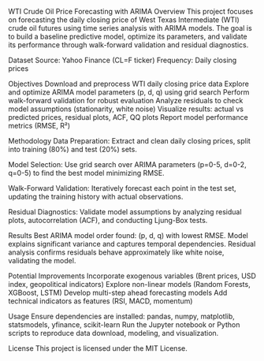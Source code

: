 WTI Crude Oil Price Forecasting with ARIMA
Overview
This project focuses on forecasting the daily closing price of West Texas Intermediate (WTI) crude oil futures using time series analysis with ARIMA models. The goal is to build a baseline predictive model, optimize its parameters, and validate its performance through walk-forward validation and residual diagnostics.

Dataset
Source: Yahoo Finance (CL=F ticker)
Frequency: Daily closing prices

Objectives
Download and preprocess WTI daily closing price data
Explore and optimize ARIMA model parameters (p, d, q) using grid search
Perform walk-forward validation for robust evaluation
Analyze residuals to check model assumptions (stationarity, white noise)
Visualize results: actual vs predicted prices, residual plots, ACF, QQ plots
Report model performance metrics (RMSE, R²)

Methodology
Data Preparation:
Extract and clean daily closing prices, split into training (80%) and test (20%) sets.

Model Selection:
Use grid search over ARIMA parameters (p=0-5, d=0-2, q=0-5) to find the best model minimizing RMSE.

Walk-Forward Validation:
Iteratively forecast each point in the test set, updating the training history with actual observations.

Residual Diagnostics:
Validate model assumptions by analyzing residual plots, autocorrelation (ACF), and conducting Ljung-Box tests.

Results
Best ARIMA model order found: (p, d, q) with lowest RMSE.
Model explains significant variance and captures temporal dependencies.
Residual analysis confirms residuals behave approximately like white noise, validating the model.

Potential Improvements
Incorporate exogenous variables (Brent prices, USD index, geopolitical indicators)
Explore non-linear models (Random Forests, XGBoost, LSTM)
Develop multi-step ahead forecasting models
Add technical indicators as features (RSI, MACD, momentum)

Usage
Ensure dependencies are installed: pandas, numpy, matplotlib, statsmodels, yfinance, scikit-learn
Run the Jupyter notebook or Python scripts to reproduce data download, modeling, and visualization.

License
This project is licensed under the MIT License.
  
